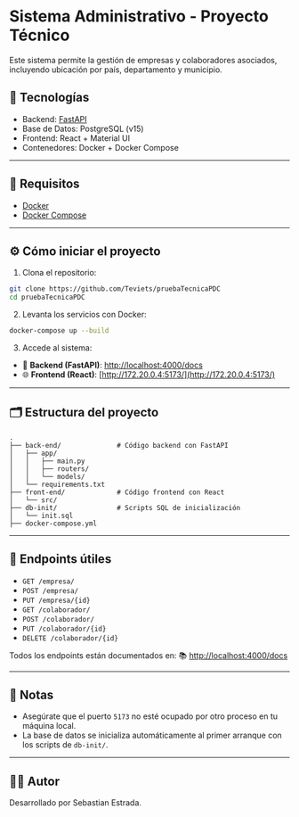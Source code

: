 # Sistema Administrativo - Proyecto Técnico

Este sistema permite la gestión de empresas y colaboradores asociados, incluyendo ubicación por país, departamento y municipio.

## 🧱 Tecnologías

- Backend: [FastAPI](https://fastapi.tiangolo.com/)
- Base de Datos: PostgreSQL (v15)
- Frontend: React + Material UI
- Contenedores: Docker + Docker Compose

---

## 🚀 Requisitos

- [Docker](https://www.docker.com/)
- [Docker Compose](https://docs.docker.com/compose/install/)

---

## ⚙️ Cómo iniciar el proyecto

1. Clona el repositorio:

```bash
git clone https://github.com/Teviets/pruebaTecnicaPDC
cd pruebaTecnicaPDC
````

2. Levanta los servicios con Docker:

```bash
docker-compose up --build
```

3. Accede al sistema:

* 📡 **Backend (FastAPI)**: [http://localhost:4000/docs](http://localhost:4000/docs)
* 🌐 **Frontend (React)**: [http://172.20.0.4:5173/](http://172.20.0.4:5173/)

---

## 🗂️ Estructura del proyecto

```
.
├── back-end/              # Código backend con FastAPI
│   ├── app/
│   │   ├── main.py
│   │   ├── routers/
│   │   └── models/
│   └── requirements.txt
├── front-end/             # Código frontend con React
│   └── src/
├── db-init/               # Scripts SQL de inicialización
│   └── init.sql
├── docker-compose.yml
```

---

## 🧪 Endpoints útiles

* `GET /empresa/`
* `POST /empresa/`
* `PUT /empresa/{id}`
* `GET /colaborador/`
* `POST /colaborador/`
* `PUT /colaborador/{id}`
* `DELETE /colaborador/{id}`

Todos los endpoints están documentados en:
📚 [http://localhost:4000/docs](http://localhost:4000/docs)

---

## 📝 Notas

* Asegúrate que el puerto `5173` no esté ocupado por otro proceso en tu máquina local.
* La base de datos se inicializa automáticamente al primer arranque con los scripts de `db-init/`.

---

## 🧑‍💻 Autor

Desarrollado por Sebastian Estrada.


